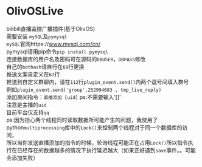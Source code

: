 # OlivOSLive
bilibili直播监控广播插件(基于OlivOS)  
需要安装 `mySQL`及`pymysql`   
`mySQL`官网https://www.mysql.com/cn/  
pymysql请用pip命令`pip install pymysql`  
连接数据库的用户名及密码可在源码的`DBUSER`，`DBPASS`修改   
自己的`bothash`请自行在`69`行更换   
推送文案自定义在`67`行  
推送到自定义群聊内，请在`112`行`plugin_event.send()`内两个逗号间填入群号  
例如`plugin_event.send('group',252994683 , tmp_live_reply)`  
添加房间指令：`直播添加 [uid]` ps:不需要输入'[]'  
注意是主播的`uid`  
目前平台仅支持`qq`  
ps:因为担心两个线程同时读取数据所可能产生的问题，我使用了python`multiprocessing`库中的`Lock()`来控制两个线程对于同一个数据库的访问，  
所以当你发送直播添加的指令的时候，轮询线程可能正在占用`Lock()`所以指令执行在已经存在的数据越多的情况下执行延迟越大（如果正好遇到`save`事件。。可能会添加失败）
